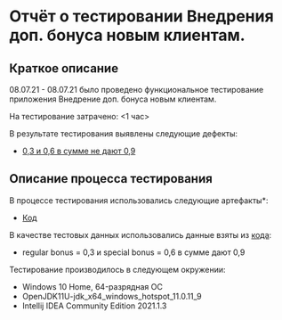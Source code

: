 # Отчёт о тестировании Внедрения доп. бонуса новым клиентам.

## Краткое описание

08.07.21 - 08.07.21 было проведено функциональное тестирование приложения Внедрение доп. бонуса новым клиентам.

На тестирование затрачено: <1 час>

В результате тестирования выявлены следующие дефекты:
* [0,3 и 0,6 в сумме не дают 0,9](https://github.com/VladimirAlf/Precision/issues/1)


## Описание процесса тестирования

В процессе тестирования использовались следующие артефакты*:
* [Код](https://github.com/VladimirAlf/Precision/commit/edbfb942b357133919b81ef2e8ffae59079a4afa#diff-1597d2955516e4d404c9395c883d26475c58b27032926237f062392226c69fe9)


В качестве тестовых данных использовались данные взяты из [кода](https://github.com/VladimirAlf/Precision/commit/edbfb942b357133919b81ef2e8ffae59079a4afa#diff-1597d2955516e4d404c9395c883d26475c58b27032926237f062392226c69fe9):
* regular bonus = 0,3 и special bonus = 0,6 в сумме дают 0,9

Тестирование производилось в следующем окружении:
* Windows 10 Home, 64-разрядная ОС
* OpenJDK11U-jdk_x64_windows_hotspot_11.0.11_9
* Intellij IDEA Community Edition 2021.1.3